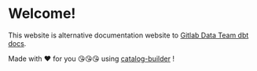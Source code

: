# Welcome!

This website is alternative documentation website to [Gitlab Data Team dbt docs](https://dbt.gitlabdata.com/).

Made with ❤️ for you 😘😘😘 using [catalog-builder](https://github.com/unytics/catalog_builder/) !